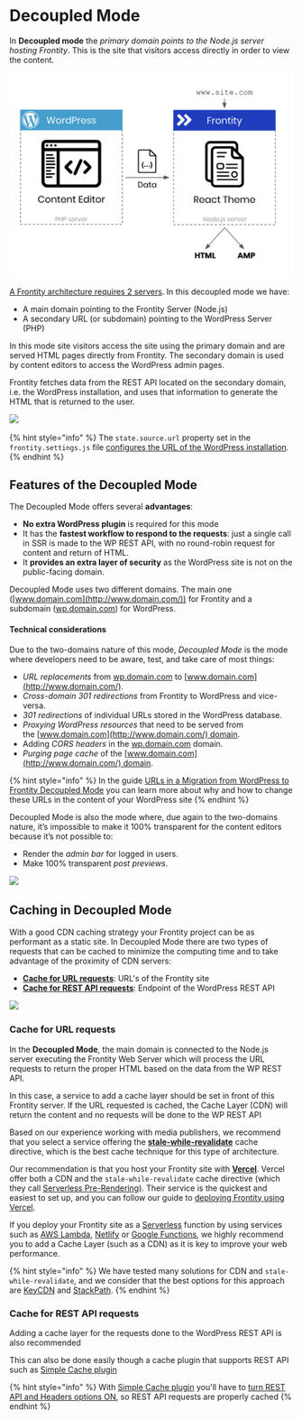 # Decoupled Mode

In **Decoupled mode** the _primary domain points to the Node.js server hosting Frontity_. This is the site that visitors access directly in order to view the content.

![](../.gitbook/assets/frontity-architecture%20%282%29%20%288%29%20%288%29.png)

[A Frontity architecture requires 2 servers](README.md#servers-and-domains). In this decoupled mode we have:

- A main domain pointing to the Frontity Server (Node.js)
- A secondary URL (or subdomain) pointing to the WordPress Server (PHP)

In this mode site visitors access the site using the primary domain and are served HTML pages directly from Frontity. The secondary domain is used by content editors to access the WordPress admin pages.

Frontity fetches data from the REST API located on the secondary domain, i.e. the WordPress installation, and uses that information to generate the HTML that is returned to the user.

![](https://frontity.org/wp-content/uploads/2021/05/workflow-decoupled-mode.png)

{% hint style="info" %}
The `state.source.url` property set in the `frontity.settings.js` file [configures the URL of the WordPress installation](../guides/setting-url-wordpress-source-data.md).
{% endhint %}


## Features of the Decoupled Mode

The Decoupled Mode offers several **advantages**:

- **No extra WordPress plugin** is required for this mode
- It has the **fastest workflow to respond to the requests**: just a single call in SSR is made to the WP REST API, with no round-robin request for content and return of HTML.
- It **provides an extra layer of security** as the WordPress site is not on the public-facing domain.

Decoupled Mode uses two different domains. The main one ([www.domain.com](http://www.domain.com/)) for Frontity and a subdomain ([wp.domain.com](http://wp.domain.com/)) for WordPress.

#### Technical considerations

Due to the two-domains nature of this mode, _Decoupled Mode_ is the mode where developers need to be aware, test, and take care of most things:

- _URL replacements_ from [wp.domain.com](http://wp.domain.com/) to [www.domain.com](http://www.domain.com/).
- _Cross-domain 301 redirections_ from Frontity to WordPress and vice-versa.
- _301 redirections_ of individual URLs stored in the WordPress database.
- _Proxying WordPress resources_ that need to be served from the [www.domain.com](http://www.domain.com/) domain.
- Adding _CORS headers_ in the [wp.domain.com](http://wp.domain.com/) domain.
- _Purging page cache_ of the [www.domain.com](http://www.domain.com/) domain.


{% hint style="info" %}
In the guide [URLs in a Migration from WordPress to Frontity Decoupled Mode](#) you can learn more about why and how to change these URLs in the content of your WordPress site
{% endhint %}


Decoupled Mode is also the mode where, due again to the two-domains nature, it’s impossible to make it 100% transparent for the content editors because it’s not possible to:

- Render the _admin bar_ for logged in users.
- Make 100% transparent _post previews_.

![](https://frontity.org/wp-content/uploads/2021/05/decoupled-mode-features.png)

## Caching in Decoupled Mode

With a good CDN caching strategy your Frontity project can be as performant as a static site. In Decoupled Mode there are two types of requests that can be cached to minimize the computing time and to take advantage of the proximity of CDN servers:

- **[Cache for URL requests](#)**: URL's of the Frontity site
- **[Cache for REST API requests](#)**: Endpoint of the WordPress REST API

![](https://frontity.org/wp-content/uploads/2021/05/cache-decoupled-mode.png)

### Cache for URL requests

In the **Decoupled Mode**, the main domain is connected to the Node.js server executing the Frontity Web Server which will process the URL requests to return the proper HTML based on the data from the WP REST API. 

In this case, a service to add a cache layer should be set in front of this Frontity server. If the URL requested is cached, the Cache Layer (CDN) will return the content and no requests will be done to the WP REST API

Based on our experience working with media publishers, we recommend that you select a service offering the [**stale-while-revalidate**](https://www.keycdn.com/blog/keycdn-supports-stale-while-revalidate) cache directive, which is the best cache technique for this type of architecture.

Our recommendation is that you host your Frontity site with [**Vercel**](https://vercel.com/). Vercel offer both a CDN and the `stale-while-revalidate` cache directive (which they call [Serverless Pre-Rendering](https://vercel.com/blog/serverless-pre-rendering)). Their service is the quickest and easiest to set up, and you can follow our guide to [deploying Frontity using Vercel](../deployment/deploy-using-vercel).

If you deploy your Frontity site as a [Serverless](https://hackernoon.com/what-is-serverless-architecture-what-are-its-pros-and-cons-cc4b804022e9) function by using services such as [AWS Lambda](https://aws.amazon.com/lambda), [Netlify](https://www.netlify.com/) or [Google Functions](https://cloud.google.com/functions/), we highly recommend you to add a Cache Layer (such as a CDN) as it is key to improve your web performance.

{% hint style="info" %}
We have tested many solutions for CDN and `stale-while-revalidate`, and we consider that the best options for this approach are [KeyCDN](https://www.keycdn.com) and [StackPath](https://www.stackpath.com/).
{% endhint %}


### Cache for REST API requests

Adding a cache layer for the requests done to the WordPress REST API is also recommended  

This can also be done easily though a cache plugin that supports REST API such as [Simple Cache plugin](https://wordpress.org/plugins/simple-cache/)

{% hint style="info" %}
With [Simple Cache plugin](https://wordpress.org/plugins/simple-cache/) you'll have to [turn REST API and Headers options ON](https://frontity.org/wp-content/uploads/2021/05/simple-cache-settings.png), so REST API requests are properly cached
{% endhint %}




